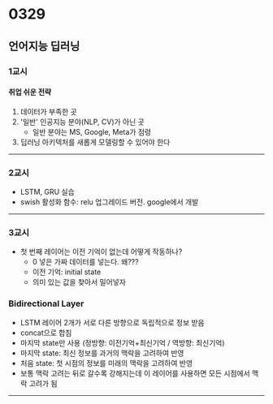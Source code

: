# 0329
## 언어지능 딥러닝
### 1교시
#### 취업 쉬운 전략
1. 데이터가 부족한 곳
2. '일반' 인공지능 분야(NLP, CV)가 아닌 곳
    - 일반 분야는 MS, Google, Meta가 점령
3. 딥러닝 아키텍처를 새롭게 모델링할 수 있어야 한다
---
### 2교시
- LSTM, GRU 실습
- swish 활성화 함수: relu 업그레이드 버전. google에서 개발
---
### 3교시
- 첫 번째 레이어는 이전 기억이 없는데 어떻게 작동하나?
    - 0 넣은 가짜 데이터를 넣는다. 왜???
    - 이전 기억: initial state
    - 의미 있는 값을 찾아서 밀어넣자

### Bidirectional Layer
- LSTM 레이어 2개가 서로 다른 방향으로 독립적으로 정보 받음
- concat으로 합침
- 마지막 state만 사용 (정방향: 이전기억+최신기억 / 역방향: 최신기억)
- 마지막 state: 최신 정보를 과거의 맥락을 고려하여 반영
- 처음 state: 첫 시점의 정보를 미래의 맥락을 고려하여 반영
- 보통 맥락 고려는 뒤로 갈수록 강해지는데 이 레이어를 사용하면 모든 시점에서 맥락 고려가 됨
---

